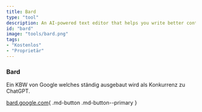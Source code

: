 ```yaml
---
title: Bard
type: "tool"
description: An AI-powered text editor that helps you write better content.
id: "bard"
image: "tools/bard.png"
tags:
- "Kostenlos"
- "Proprietär"
---
```


### Bard

Ein KBW von Google welches ständig ausgebaut wird als Konkurrenz zu ChatGPT.

[bard.google.com](https://bard.google.com/?hl=en){ .md-button .md-button--primary } 
